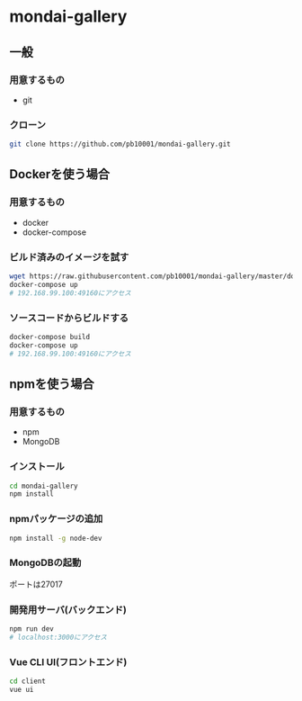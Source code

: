 # mondai-gallery

## 一般
### 用意するもの
- git
### クローン
```bash
git clone https://github.com/pb10001/mondai-gallery.git
```
## Dockerを使う場合
### 用意するもの
- docker
- docker-compose
### ビルド済みのイメージを試す
```bash
wget https://raw.githubusercontent.com/pb10001/mondai-gallery/master/docker-compose.yml
docker-compose up
# 192.168.99.100:49160にアクセス
```
### ソースコードからビルドする
```bash
docker-compose build
docker-compose up
# 192.168.99.100:49160にアクセス
```
## npmを使う場合
### 用意するもの
- npm
- MongoDB
### インストール
```bash
cd mondai-gallery
npm install
```
### npmパッケージの追加
```bash
npm install -g node-dev
```
### MongoDBの起動
ポートは27017
### 開発用サーバ(バックエンド)
```bash
npm run dev
# localhost:3000にアクセス
```
### Vue CLI UI(フロントエンド)
```bash
cd client
vue ui
```
